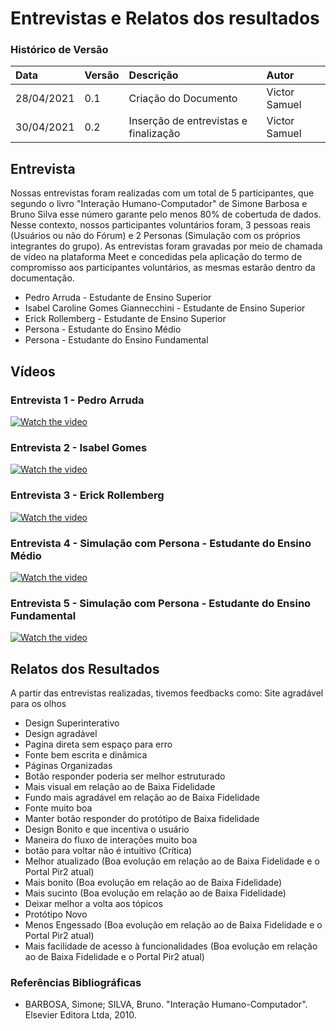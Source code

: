 # Entrevistas e Relatos dos resultados

### Histórico de Versão 

| Data | Versão | Descrição | Autor |
| :--- | :--- | :--- | :--- |
| 28/04/2021 | 0.1 | Criação do Documento | Victor Samuel |
| 30/04/2021 | 0.2 | Inserção de entrevistas e finalização | Victor Samuel |


## Entrevista
Nossas entrevistas foram realizadas com um total de 5 participantes, que segundo o livro "Interação Humano-Computador" de Simone Barbosa e Bruno Silva esse número garante pelo menos 80% de cobertuda de dados. Nesse contexto, nossos participantes voluntários foram, 3 pessoas reais (Usuários ou não do Fórum) e 2 Personas (Simulação com os próprios integrantes do grupo). As entrevistas foram gravadas por meio de chamada de vídeo na plataforma Meet e concedidas pela aplicação do termo de compromisso aos participantes voluntários, as mesmas estarão dentro da documentação.
* Pedro Arruda - Estudante de Ensino Superior
* Isabel Caroline Gomes Giannecchini - Estudante de Ensino Superior
* Erick Rollemberg - Estudante de Ensino Superior
* Persona - Estudante do Ensino Médio 
* Persona - Estudante do Ensino Fundamental 

## Vídeos 

### Entrevista 1 - Pedro Arruda 
[![Watch the video](https://img.youtube.com/vi/c8IhC3r10Z4/mqdefault.jpg)](https://youtu.be/c8IhC3r10Z4)

### Entrevista 2 - Isabel Gomes

[![Watch the video](https://img.youtube.com/vi/5xq7dUmZQy4/mqdefault.jpg)](https://youtu.be/5xq7dUmZQy4)

### Entrevista 3 - Erick Rollemberg

[![Watch the video](https://img.youtube.com/vi/34H-hhuuf7g/mqdefault.jpg)](https://youtu.be/34H-hhuuf7g)

### Entrevista 4 - Simulação com Persona - Estudante do Ensino Médio 
[![Watch the video](https://img.youtube.com/vi/HIJfj1lGzG8/mqdefault.jpg)](https://youtu.be/HIJfj1lGzG8)

### Entrevista 5 - Simulação com Persona - Estudante do Ensino Fundamental
[![Watch the video](https://img.youtube.com/vi/iDM5ZnBWXCc/mqdefault.jpg)](https://youtu.be/iDM5ZnBWXCc)


## Relatos dos Resultados
A partir das entrevistas realizadas, tivemos feedbacks como:
Site agradável para os olhos 
* Design Superinterativo
* Design agradável 
* Pagina direta sem espaço para erro 
* Fonte bem escrita e dinâmica
* Páginas Organizadas
* Botão responder poderia ser melhor estruturado
* Mais visual em relação ao de Baixa Fidelidade
* Fundo mais agradável em relação ao de Baixa Fidelidade
* Fonte muito boa
* Manter botão responder do protótipo de Baixa fidelidade
* Design Bonito e que incentiva o usuário 
* Maneira do fluxo de interações muito boa
* botão para voltar não é intuitivo (Crítica)
* Melhor atualizado (Boa evolução em relação ao de Baixa Fidelidade e o Portal Pir2 atual)
* Mais bonito (Boa evolução em relação ao de Baixa Fidelidade)
* Mais sucinto (Boa evolução em relação ao de Baixa Fidelidade)
* Deixar melhor a volta aos tópicos
* Protótipo Novo
* Menos Engessado (Boa evolução em relação ao de Baixa Fidelidade e o Portal Pir2 atual)
* Mais facilidade de acesso à funcionalidades (Boa evolução em relação ao de Baixa Fidelidade e o Portal Pir2 atual)

### Referências Bibliográficas
- BARBOSA, Simone; SILVA, Bruno. "Interação Humano-Computador". Elsevier Editora Ltda, 2010.
